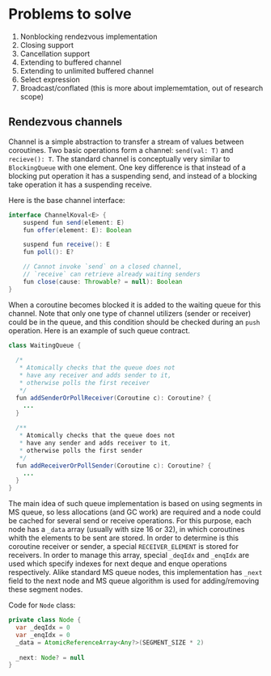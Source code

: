 # Problems to solve

1. Nonblocking rendezvous implementation
2. Closing support
3. Cancellation support
4. Extending to buffered channel
5. Extending to unlimited buffered channel
6. Select expression
7. Broadcast/conflated (this is more about implememtation, out of research scope)

## Rendezvous channels
Channel is a simple abstraction to transfer a stream of values between coroutines. Two basic operations form a channel: `send(val: T)` and `recieve(): T`. The standard channel is conceptually very similar to `BlockingQueue` with one element. One key difference is that instead of a blocking put operation it has a suspending send, and instead of a blocking take operation it has a suspending receive. 

Here is the base channel interface:

```java
interface ChannelKoval<E> {
    suspend fun send(element: E)
    fun offer(element: E): Boolean

    suspend fun receive(): E
    fun poll(): E?

    // Cannot invoke `send` on a closed channel, 
    // `receive` can retrieve already waiting senders
    fun close(cause: Throwable? = null): Boolean
}
```

When a coroutine becomes blocked it is added to the waiting queue for this channel. Note that only one type of channel utilizers (sender or receiver) could be in the queue, and this condition should be checked during an `push` operation. Here is an example of such queue contract.

```java
class WaitingQueue {
  
  /*
   * Atomically checks that the queue does not 
   * have any receiver and adds sender to it, 
   * otherwise polls the first receiver
   */
  fun addSenderOrPollReceiver(Coroutine c): Coroutine? { 
    ... 
  }
  
  /**
   * Atomically checks that the queue does not 
   * have any sender and adds receiver to it,
   * otherwise polls the first sender
   */
  fun addReceiverOrPollSender(Coroutine c): Coroutine? {
    ...
  }
}
```

The main idea of such queue implementation is based on using segments in MS queue, so less allocations (and GC work) are required and a node could be cached for several send or receive operations. For this purpose, each node has a `_data` array (usually with size 16 or 32), in which coroutines whith the elements to be sent are stored. In order to determine is this coroutine receiver or sender, a special `RECEIVER_ELEMENT` is stored for receivers. In order to manage this array, special `_deqIdx` and `_enqIdx` are used which specify indexes for next deque and enque operations respectively. Alike standard MS queue nodes, this implementation has `_next` field to the next node and MS queue algorithm is used for adding/removing these segment nodes.

Code for `Node` class:

```java
private class Node {
  var _deqIdx = 0
  var _enqIdx = 0
  _data = AtomicReferenceArray<Any?>(SEGMENT_SIZE * 2)
  
  _next: Node? = null
}
```



